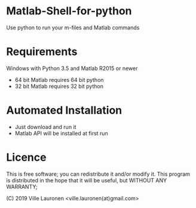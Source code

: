 # Matlab-Shell-for-python
Use python to run your m-files and Matlab commands

# Requirements

Windows with Python 3.5 and Matlab R2015 or newer
- 64 bit Matlab requires 64 bit python
- 32 bit Matlab requires 32 bit python

# Automated Installation

- Just download and run it
- Matlab API will be installed at first run

# Licence

This is free software; you can redistribute it and/or modify
it. This program is distributed in the hope that it will be useful,
but WITHOUT ANY WARRANTY;

(C) 2019 Ville Lauronen <ville.lauronen(at)gmail.com>
